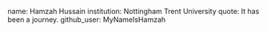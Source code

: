 name: Hamzah Hussain
institution: Nottingham Trent University
quote: It has been a journey.
github_user: MyNameIsHamzah